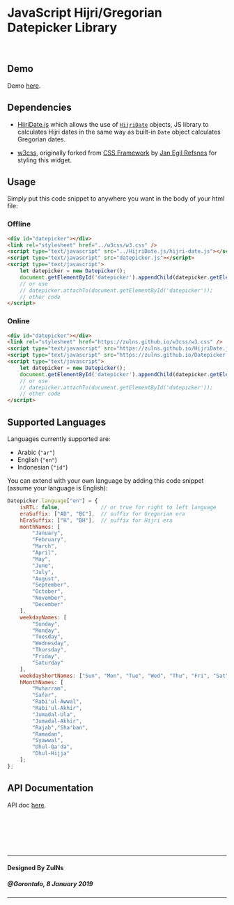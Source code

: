# JavaScript Hijri/Gregorian Datepicker Library

&nbsp;

## Demo
Demo [here](https://zulns.github.io/Datepicker.js/).

## Dependencies
- [HijriDate.js](https://github.com/ZulNs/HijriDate.js) which allows the use of
[`HijriDate`](https://zulns.github.io/HijriDate.js/hijri-date-api-doc.html) objects, JS library to calculates Hijri dates in the same way as built-in
`Date` object calculates Gregorian dates.

- [w3css](https://github.com/ZulNs/w3css), originally forked from [CSS Framework](https://github.com/JaniRefsnes/w3css) by
[Jan Egil Refsnes](https://github.com/JaniRefsnes) for styling this widget. 

## Usage
Simply put this code snippet to anywhere you want in the body of your html file:

### Offline
```html
<div id="datepicker"></div>
<link rel="stylesheet" href="../w3css/w3.css" />
<script type="text/javascript" src="../HijriDate.js/hijri-date.js"></script>
<script type="text/javascript" src="datepicker.js"></script>
<script type="text/javascript">
    let datepicker = new Datepicker();
    document.getElementById('datepicker').appendChild(datepicker.getElement());
    // or use
    // datepicker.attachTo(document.getElementById('datepicker'));
    // other code
</script>
```

### Online
```html
<div id="datepicker"></div>
<link rel="stylesheet" href="https://zulns.github.io/w3css/w3.css" />
<script type="text/javascript" src="https://zulns.github.io/HijriDate.js/hijri-date.js"></script>
<script type="text/javascript" src="https://zulns.github.io/Datepicker.js/datepicker.js"></script>
<script type="text/javascript">
    let datepicker = new Datepicker();
    document.getElementById('datepicker').appendChild(datepicker.getElement());
    // or use
    // datepicker.attachTo(document.getElementById('datepicker'));
    // other code
</script>
```

## Supported Languages
Languages currently supported are:
- Arabic (`"ar"`)
- English (`"en"`)
- Indonesian (`"id"`)

You can extend with your own language by adding this code snippet (assume your language is English):
```javascript
Datepicker.language["en"] = {
    isRTL: false,             // or true for right to left language
    eraSuffix: ["AD", "BC"],  // suffix for Gregorian era
    hEraSuffix: ["H", "BH"],  // suffix for Hijri era
    monthNames: [
        "January",
        "February",
        "March",
        "April",
        "May",
        "June",
        "July",
        "August",
        "September",
        "October",
        "November",
        "December"
    ],
    weekdayNames: [
        "Sunday",
        "Monday",
        "Tuesday",
        "Wednesday",
        "Thursday",
        "Friday",
        "Saturday"
    ],
    weekdayShortNames: ["Sun", "Mon", "Tue", "Wed", "Thu", "Fri", "Sat"],
    hMonthNames: [
        "Muharram",
        "Safar",
        "Rabi'ul-Awwal",
        "Rabi'ul-Akhir",
        "Jumadal-Ula",
        "Jumadal-Akhir",
        "Rajab","Sha'ban",
        "Ramadan",
        "Syawwal",
        "Dhul-Qa'da",
        "Dhul-Hijja"
    ];
};
```

## API Documentation
API doc [here](datepicker-api-doc.md).

&nbsp;

&nbsp;

&nbsp;

---
#### Designed By ZulNs
##### @Gorontalo, 8 January 2019
---
